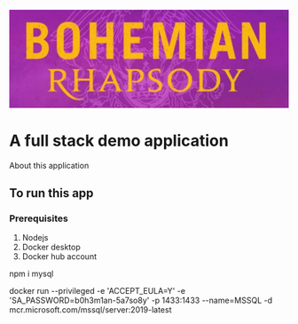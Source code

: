 ![](https://raw.githubusercontent.com/CliffCrerar/bohemian-rhapsody/master/5B546FEE-069F-4D16-8CF0-42412B1E0442.jpeg)

# A full stack demo application

About this application

## To run this app

### Prerequisites

1. Nodejs
2. Docker desktop
3. Docker hub account

npm i mysql

docker run --privileged -e 'ACCEPT_EULA=Y' -e 'SA_PASSWORD=b0h3m1an-5a7so8y' -p 1433:1433 --name=MSSQL -d mcr.microsoft.com/mssql/server:2019-latest
